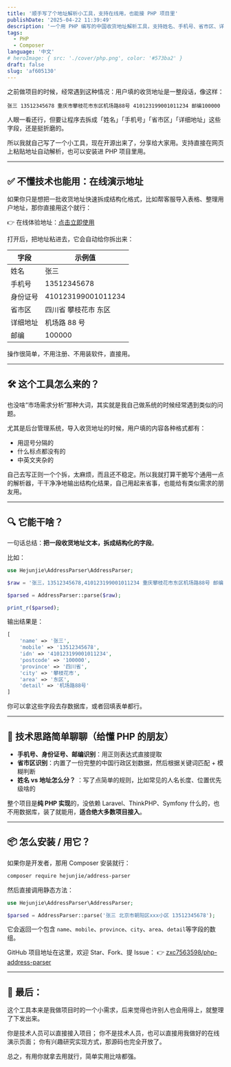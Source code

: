 ```yaml
---
title: '顺手写了个地址解析小工具，支持在线用，也能接 PHP 项目里'
publishDate: '2025-04-22 11:39:49'
description: '一个用 PHP 编写的中国收货地址解析工具，支持姓名、手机号、省市区、详细地址等自动拆分，开箱即用。提供 Composer 包及在线演示，开发者和非技术用户都适用'
tags:
  - PHP
  - Composer
language: '中文'
# heroImage: { src: './cover/php.png', color: '#573ba2' }
draft: false
slug: 'af605130'
---
```


之前做项目的时候，经常遇到这种情况：用户填的收货地址是一整段话，像这样：

```
张三 13512345678 重庆市攀枝花市东区机场路88号 410123199001011234 邮编100000
```

人眼一看还行，但要让程序去拆成「姓名」「手机号」「省市区」「详细地址」这些字段，还是挺折磨的。

所以我就自己写了一个小工具，现在开源出来了，分享给大家用。支持直接在网页上粘贴地址自动解析，也可以安装进 PHP 项目里用。

---

## ✅ 不懂技术也能用：在线演示地址

如果你只是想把一批收货地址快速拆成结构化格式，比如帮客服导入表格、整理用户地址，那你直接用这个就行：

👉 在线体验地址：[点击立即使用](https://tools.hejunjie.life/#/external/address-parser)

打开后，把地址粘进去，它会自动给你拆出来：

| 字段     | 示例值               |
| -------- | -------------------- |
| 姓名     | 张三                 |
| 手机号   | 13512345678          |
| 身份证号 | 410123199001011234   |
| 省市区   | 四川省 攀枝花市 东区 |
| 详细地址 | 机场路 88 号         |
| 邮编     | 100000               |

操作很简单，不用注册、不用装软件，直接用。

---

## 🛠 这个工具怎么来的？

也没啥“市场需求分析”那种大词，其实就是我自己做系统的时候经常遇到类似的问题。

尤其是后台管理系统，导入收货地址的时候，用户填的内容各种格式都有：

- 用逗号分隔的
- 什么标点都没有的
- 中英文夹杂的

自己去写正则一个个拆，太麻烦，而且还不稳定。所以我就打算干脆写个通用一点的解析器，干干净净地输出结构化结果，自己用起来省事，也能给有类似需求的朋友用。

---

## 🔍 它能干啥？

一句话总结：**把一段收货地址文本，拆成结构化的字段**。

比如：

```php
use Hejunjie\AddressParser\AddressParser;

$raw = '张三，13512345678,410123199001011234 重庆攀枝花市东区机场路88号 邮编100000';

$parsed = AddressParser::parse($raw);

print_r($parsed);
```

输出结果是：

```php
[
    'name' => '张三',
    'mobile' => '13512345678',
    'idn' => '410123199001011234',
    'postcode' => '100000',
    'province' => '四川省',
    'city' => '攀枝花市',
    'area' => '东区',
    'detail' => '机场路88号'
]
```

你可以拿这些字段去存数据库，或者回填表单都行。

---

## 🧠 技术思路简单聊聊（给懂 PHP 的朋友）

- **手机号、身份证号、邮编识别**：用正则表达式直接提取
- **省市区识别**：内置了一份完整的中国行政区划数据，然后根据关键词匹配 + 模糊判断
- **姓名 vs 地址怎么分？** ：写了点简单的规则，比如常见的人名长度、位置优先级啥的

整个项目是**纯 PHP 实现**的，没依赖 Laravel、ThinkPHP、Symfony 什么的，也不用数据库，装了就能用，**适合绝大多数项目接入**。

---

## 📦 怎么安装 / 用它？

如果你是开发者，那用 Composer 安装就行：

```bash
composer require hejunjie/address-parser
```

然后直接调用静态方法：

```php
use Hejunjie\AddressParser\AddressParser;

$parsed = AddressParser::parse('张三 北京市朝阳区xxx小区 13512345678');
```

它会返回一个包含 `name`​、`mobile`​、`province`​、`city`​、`area`​、`detail`​ 等字段的数组。

GitHub 项目地址在这里，欢迎 Star、Fork、提 Issue： 👉 [zxc7563598/php-address-parser](https://github.com/zxc7563598/php-address-parser)

---

## 🧩 最后：

这个工具本来是我做项目时的一个小需求，后来觉得也许别人也会用得上，就整理了下发出来。

你是技术人员可以直接接入项目； 你不是技术人员，也可以直接用我做好的在线演示页面； 你有兴趣研究实现方式，那源码也完全开放了。

总之，有用你就拿去用就行，简单实用比啥都强。
